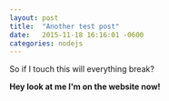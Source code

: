 ```yaml
---
layout: post
title:  "Another test post"
date:   2015-11-18 16:16:01 -0600
categories: nodejs
---
```

So if I touch this will everything break?

**Hey look at me I'm on the website now!**